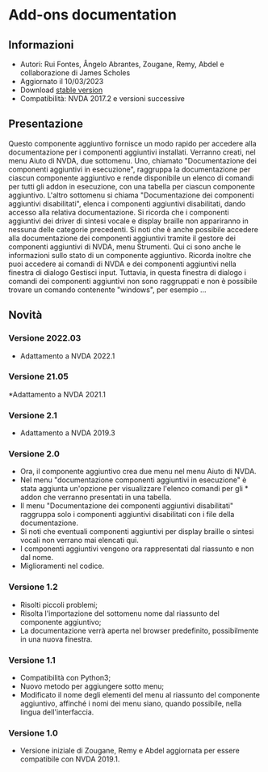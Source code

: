 # Add-ons documentation #

## Informazioni ##
* Autori: Rui Fontes, Ângelo Abrantes, Zougane, Remy, Abdel e collaborazione di James Scholes
* Aggiornato il 10/03/2023
* Download [stable version][1]
* Compatibilità: NVDA 2017.2 e versioni successive


## Presentazione ##
Questo componente aggiuntivo fornisce un modo rapido per accedere alla documentazione per i componenti aggiuntivi installati. Verranno creati, nel menu Aiuto di NVDA, due sottomenu. Uno, chiamato \"Documentazione dei componenti aggiuntivi in esecuzione\", raggruppa la documentazione per ciascun componente aggiuntivo e rende disponibile un elenco di comandi per tutti gli addon in esecuzione, con una tabella per ciascun componente aggiuntivo. L'altro sottomenu si chiama \"Documentazione dei componenti aggiuntivi disabilitati\", elenca i componenti aggiuntivi disabilitati, dando accesso alla relativa documentazione. Si ricorda che i componenti aggiuntivi dei driver di sintesi vocale e display braille non appariranno in nessuna delle categorie precedenti. Si noti che è anche possibile accedere alla documentazione dei componenti aggiuntivi tramite il gestore dei componenti aggiuntivi di NVDA, menu Strumenti. Qui ci sono anche le informazioni sullo stato di un componente aggiuntivo. Ricorda inoltre che puoi accedere ai comandi di NVDA e dei componenti aggiuntivi nella finestra di dialogo Gestisci input. Tuttavia, in questa finestra di dialogo i comandi dei componenti aggiuntivi non sono raggruppati e non è possibile trovare un comando contenente \"windows\", per esempio ...

## Novità ##

### Versione 2022.03 ###
* Adattamento a NVDA 2022.1

### Versione 21.05 ###
*Adattamento a NVDA 2021.1

### Versione 2.1 ###
* Adattamento a NVDA 2019.3

### Versione 2.0 ###
* Ora, il componente aggiuntivo crea due menu nel menu Aiuto di NVDA.
* Nel menu \"documentazione componenti aggiuntivi in esecuzione\" è stata aggiunta un'opzione per visualizzare l'elenco comandi per gli * addon che verranno presentati in una tabella.
* Il menu \"Documentazione dei componenti aggiuntivi disabilitati\" raggruppa solo i componenti aggiuntivi disabilitati con i file della documentazione.
* Si noti che eventuali componenti aggiuntivi per display braille o sintesi vocali non verrano mai elencati qui.
* I componenti aggiuntivi vengono ora rappresentati dal riassunto e non dal nome.
* Miglioramenti nel codice.

### Versione 1.2 ###
* Risolti piccoli problemi;
* Risolta l'importazione del sottomenu nome dal riassunto del componente aggiuntivo;
* La documentazione verrà aperta nel browser predefinito, possibilmente in una nuova finestra.

### Versione 1.1 ###
* Compatibilità con Python3;
* Nuovo metodo per aggiungere sotto menu;
* Modificato il nome degli elementi del menu al riassunto del componente aggiuntivo, affinché i nomi dei menu siano, quando possibile, nella lingua dell'interfaccia.

### Versione 1.0 ###
* Versione iniziale di Zougane, Remy e Abdel aggiornata per essere compatibile con NVDA 2019.1.

[1]: https://github.com/ruifontes/addonsHelp/releases/download/2023.03.10/addonsHelp-2023.03.10.nvda-addon
